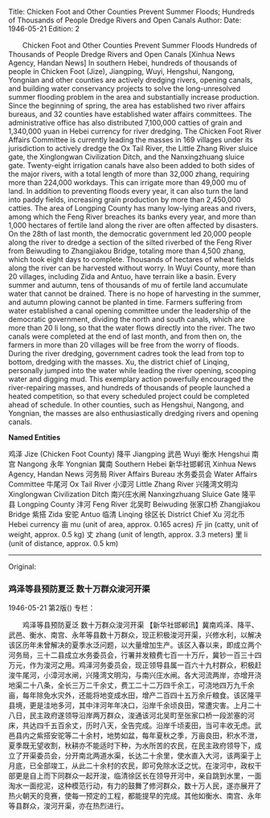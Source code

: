 Title: Chicken Foot and Other Counties Prevent Summer Floods; Hundreds of Thousands of People Dredge Rivers and Open Canals
Author: 
Date: 1946-05-21
Edition: 2

　　Chicken Foot and Other Counties Prevent Summer Floods
    Hundreds of Thousands of People Dredge Rivers and Open Canals
    [Xinhua News Agency, Handan News] In southern Hebei, hundreds of thousands of people in Chicken Foot (Jize), Jiangping, Wuyi, Hengshui, Nangong, Yongnian and other counties are actively dredging rivers, opening canals, and building water conservancy projects to solve the long-unresolved summer flooding problem in the area and substantially increase production. Since the beginning of spring, the area has established two river affairs bureaus, and 32 counties have established water affairs committees. The administrative office has also distributed 7,100,000 catties of grain and 1,340,000 yuan in Hebei currency for river dredging. The Chicken Foot River Affairs Committee is currently leading the masses in 169 villages under its jurisdiction to actively dredge the Ox Tail River, the Little Zhang River sluice gate, the Xinglongwan Civilization Ditch, and the Nanxingzhuang sluice gate. Twenty-eight irrigation canals have also been added to both sides of the major rivers, with a total length of more than 32,000 zhang, requiring more than 224,000 workdays. This can irrigate more than 49,000 mu of land. In addition to preventing floods every year, it can also turn the land into paddy fields, increasing grain production by more than 2,450,000 catties. The area of Longping County has many low-lying areas and rivers, among which the Feng River breaches its banks every year, and more than 1,000 hectares of fertile land along the river are often affected by disasters. On the 28th of last month, the democratic government led 20,000 people along the river to dredge a section of the silted riverbed of the Feng River from Beiwuding to Zhangjiakou Bridge, totaling more than 4,500 zhang, which took eight days to complete. Thousands of hectares of wheat fields along the river can be harvested without worry. In Wuyi County, more than 20 villages, including Zida and Antuo, have terrain like a basin. Every summer and autumn, tens of thousands of mu of fertile land accumulate water that cannot be drained. There is no hope of harvesting in the summer, and autumn plowing cannot be planted in time. Farmers suffering from water established a canal opening committee under the leadership of the democratic government, dividing the north and south canals, which are more than 20 li long, so that the water flows directly into the river. The two canals were completed at the end of last month, and from then on, the farmers in more than 20 villages will be free from the worry of floods. During the river dredging, government cadres took the lead from top to bottom, dredging with the masses. Xu, the district chief of Linqing, personally jumped into the water while leading the river opening, scooping water and digging mud. This exemplary action powerfully encouraged the river-repairing masses, and hundreds of thousands of people launched a heated competition, so that every scheduled project could be completed ahead of schedule. In other counties, such as Hengshui, Nangong, and Yongnian, the masses are also enthusiastically dredging rivers and opening canals.

**Named Entities**

鸡泽    Jize (Chicken Foot County)
降平    Jiangping
武邑    Wuyi
衡水    Hengshui
南宫    Nangong
永年    Yongnian
冀南    Southern Hebei
新华社邯郸讯    Xinhua News Agency, Handan News
河务局    River Affairs Bureau
水务委员会  Water Affairs Committee
牛尾河    Ox Tail River
小漳河    Little Zhang River
兴隆湾文明沟    Xinglongwan Civilization Ditch
南兴庄水闸    Nanxingzhuang Sluice Gate
隆平县    Longping County
沣河    Feng River
北吴町    Beiwuding
张家口桥    Zhangjiakou Bridge
紫搭    Zida
安驼    Antuo
临清    Linqing
徐区长    District Chief Xu
河北币    Hebei currency
亩    mu (unit of area, approx. 0.165 acres)
斤    jin (catty, unit of weight, approx. 0.5 kg)
丈    zhang (unit of length, approx. 3.3 meters)
里    li (unit of distance, approx. 0.5 km)



<hr /> 

Original: 


### 鸡泽等县预防夏泛  数十万群众浚河开渠

1946-05-21
第2版()
专栏：

　　鸡泽等县预防夏泛
    数十万群众浚河开渠
    【新华社邯郸讯】冀南鸡泽、降平、武邑、衡水、南宫、永年等县数十万群众，现正积极浚河开渠，兴修水利，以解决该区历年未曾解决的夏季水泛问题，以大量增加生产。该区入春以来，即成立两个河务局，三十二县成立水务委员会，行署并发粮费七百一十万斤，冀钞一百三十四万元，作为浚河之用。鸡泽河务委员会，现正领导县属一百六十九村群众，积极赶浚牛尾河，小漳河水闸，兴隆湾文明沟，与南兴庄水闸。各大河流两岸，亦增开浇地渠二十八条，全长三万二千余丈，费工二十二万四千余工，可浇地四万九千余亩，每年除免水灾外，还能将地变成水田，增产二百四十五万余斤粮食。该区隆平县境，更是洼地多河，其中沣河年年决口，沿岸千余顷良田，常遭灾害。上月二十八日，民主政府遂领导沿岸两万群众，浚通该河北吴町至张家口桥一段淤塞的河床，共达四千五百余丈，历时八天，全告完成。沿岸千顷麦田，当可丰收无虑。武邑县内之紫搭安驼等二十余村，地势如盆，每年夏秋之季，万亩良田，积水不泄，夏季既无望收割，秋耕亦不能适时下种，为水所苦的农民，在民主政府领导下，成立了开渠委员会，分开南北两道水渠，长达二十余里，使水直入大河，该两渠于上月底，已全部竣工，从此二十余村的农民，即可免除水泛之忧。在浚河中，政权干部更是自上而下同群众一起开浚，临清徐区长在领导开河中，亲自跳到水里，一面淘水一面挖泥，这种模范行动，有力的鼓舞了修河群众，数十万人民，遂亦展开了热火朝天的竞赛，使每一预定的工程，都能提早的完成。其他如衡水、南宫、永年等县群众，浚河开渠，亦在热烈进行。
